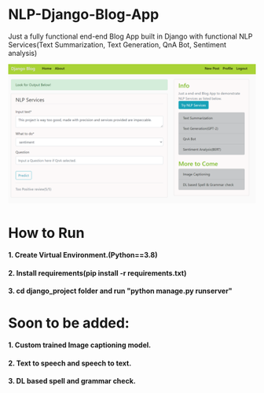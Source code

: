 # NLP-Django-Blog-App
Just a fully functional end-end Blog App built in Django with functional NLP Services(Text Summarization, Text Generation, QnA Bot, Sentiment analysis)

<img src="Op/django_nlp_blog.png">

# How to Run
#### 1. Create Virtual Environment.(Python==3.8)
#### 2. Install requirements(pip install -r requirements.txt)
#### 3. cd django_project folder and run "python manage.py runserver"

# Soon to be added:
#### 1. Custom trained Image captioning model.
#### 2. Text to speech and speech to text.
#### 3. DL based spell and grammar check.
